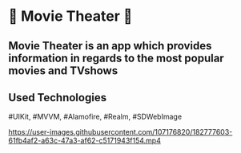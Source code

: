 # 🎥 Movie Theater 🎥
## Movie Theater is an app which provides information in regards to the most popular movies and TVshows

## Used Technologies
#UIKit,
#MVVM,
#Alamofire,
#Realm,
#SDWebImage


https://user-images.githubusercontent.com/107176820/182777603-61fb4af2-a63c-47a3-af62-c5171943f154.mp4

